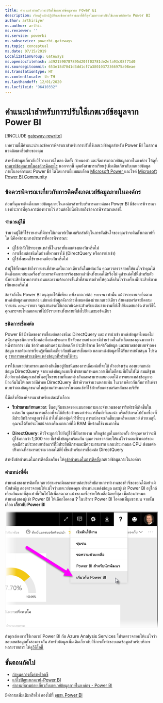 ```yaml
---
title: คำแนะนำสำหรับการปรับใช้เกตเวย์ข้อมูลจาก Power BI
description: เรียนรู้หลักปฏิบัติและข้อควรพิจารณาที่ดีที่สุดในการการปรับใช้เกตเวย์สำหรับ Power BI
author: arthiriyer
ms.author: arthii
ms.reviewer: ''
ms.service: powerbi
ms.subservice: powerbi-gateways
ms.topic: conceptual
ms.date: 07/15/2019
LocalizationGroup: Gateways
ms.openlocfilehash: a3921590787895d20ff03781de2efa93c08f71d0
ms.sourcegitcommit: 653e18d7041d3dd1cf7a38010372366975a98eae
ms.translationtype: HT
ms.contentlocale: th-TH
ms.lasthandoff: 12/01/2020
ms.locfileid: "96410332"
---
```

# <a name="guidance-for-deploying-a-data-gateway-for-power-bi"></a>คำแนะนำสำหรับการปรับใช้เกตเวย์ข้อมูลจาก Power BI

[!INCLUDE [gateway-rewrite](../includes/gateway-rewrite.md)]

บทความนี้มีคำแนะนำและข้อควรพิจารณาสำหรับการปรับใช้เกตเวย์ข้อมูลสำหรับ Power BI ในสภาพแวดล้อมเครือข่ายของคุณ

สำหรับข้อมูลเกี่ยวกับวิธีการดาวน์โหลด ติดตั้ง กำหนดค่า และจัดการเกตเวย์ข้อมูลภายในองค์กร ให้ดูที่ [เกตเวย์ข้อมูลภายในองค์กรคืออะไร](/data-integration/gateway/service-gateway-onprem) นอกจากนี้ คุณยังสามารถเรียนรู้เพิ่มเติมเกี่ยวกับเกตเวย์ข้อมูลภายในองค์กรและ Power BI ได้โดยการเยี่ยมชมบล็อก [Microsoft Power ](https://powerbi.microsoft.com/blog/)และไซต์ [Microsoft Power BI Community](https://community.powerbi.com/)

## <a name="installation-considerations-for-the-on-premises-data-gateway"></a>ข้อควรพิจารณาเกี่ยวกับการติดตั้งเกตเวย์ข้อมูลภายในองค์กร

ก่อนที่คุณจะติดตั้งเกตเวย์ข้อมูลภายในองค์กรสำหรับบริการคลาวด์ของ Power BI มีข้อควรพิจารณาบางประการที่คุณควรต้องทราบไว้ ส่วนต่อไปนี้อธิบายถึงข้อควรพิจารณาเหล่านี้

### <a name="number-of-users"></a>จำนวนผู้ใช้

จำนวนผู้ใช้ที่ใช้รายงานที่มีการใช้เกตเวย์เป็นเมตริกสำคัญในการตัดสินใจของคุณว่าจะติดตั้งเกตเวย์ที่ใด นี่คือคำถามบางประการที่ควรพิจารณา:

* ผู้ใช้กำลังใช้รายงานเหล่านี้ในเวลาที่แตกต่างของวันหรือไม่
* การเชื่อมต่อชนิดใดบ้างที่พวกเขาใช้ (DirectQuery หรือการนำเข้า)
* ผู้ใช้ทั้งหมดใช้รายงานเดียวกันหรือไม่

ถ้าผู้ใช้ทั้งหมดเข้าถึงรายงานที่กำหนดในเวลาเดียวกันในแต่ละวัน คุณควรตรวจสอบให้แน่ใจว่าคุณได้ติดตั้งเกตเวย์บนเครื่องที่สามารถจัดการการร้องขอเหล่านั้นทั้งหมดได้หรือไม่ ดูส่วนต่อไปนี้สำหรับตัวนับประสิทธิภาพการทำงานและความต้องการขั้นต่ำที่สามารถช่วยให้คุณตัดสินใจว่าเครื่องมีประสิทธิภาพเพียงพอหรือไม่

ข้อจำกัดใน Power BI อนุญาตให้มีเพียง *หนึ่ง* เกตเวย์ต่อ *รายงาน* เท่านั้น แม้ว่ารายงานจะยึดตามแหล่งข้อมูลหลายแหล่ง แต่แหล่งข้อมูลดังกล่าวทั้งหมดต้องผ่านเกตเวย์เดียว ถ้าแดชบอร์ดจะยึดตามรายงาน *หลาย* รายกา รคุณสามารถใช้เกตเวย์เฉพาะสำหรับแต่ละรายงานที่ส่งไปยังแดชบอร์ด ด้วยวิธีนี้ คุณกระจายโหลดเกตเวย์ไปยังรายงานทั้งหลายที่ส่งไปยังแดชบอร์ดเดียว

### <a name="connection-type"></a>ชนิดการเชื่อมต่อ

Power BI มีชนิดของการเชื่อมต่อสองชนิด: DirectQuery และ การนำเข้า แหล่งข้อมูลทั้งหมดไม่สนับสนุนชนิดการเชื่อมต่อทั้งสองประเภท ปัจจัยหลายอย่างอาจมีส่วนร่วมในตัวเลือกของคุณมากกว่าหนึ่งรายการ เช่น ข้อกำหนดด้านความปลอดภัย ประสิทธิภาพ ขีดจำกัดข้อมูล และขนาดของแบบจำลองข้อมูล หากต้องการเรียนรู้เพิ่มเติมเกี่ยวกับชนิดการเชื่อมต่อ และแหล่งข้อมูลที่ได้รับการสนับสนุน โปรดดู [รายการของส่วนชนิดแหล่งข้อมูลที่พร้อมใช้งาน](service-gateway-data-sources.md#list-of-available-data-source-types)

การใช้เกตเวย์สามารถแตกต่างกันขึ้นอยู่กับชนิดของการเชื่อมต่อที่จะใช้ ตัวอย่างเช่น ลองแยกแหล่งข้อมูล DirectQuery จากแหล่งข้อมูลแบบรีเฟรชตามกำหนดเวลาเมื่อใดก็ตามที่เป็นไปได้ สมมติฐานคือว่าแหล่งข้อมูลเหล่านั้นอยู่ในรายงานที่แตกต่างกันและสามารถแยกออกได้ การแยกแหล่งข้อมูลจะป้องกันไม่ให้เกตเวย์มีคำขอ DirectQuery ที่เข้าคิวรอจำนวนหลายพัน ในเวลาเดียวกันกับการรีเฟรชแบบจำลองข้อมูลขนาดใหญ่ตามกำหนดการในตอนเช้าที่ใช้สำหรับแดชบอร์ดหลักของบริษัท 

นี่คือสิ่งที่ต้องพิจารณาสำหรับแต่ละตัวเลือก:

* **รีเฟรชตามกำหนดเวลา**: ขึ้นอยู่กับขนาดของแบบสอบถามและจำนวนของการรีเฟรชที่เกิดขึ้นในแต่ละวัน คุณสามารถเลือกที่จะใช้กับข้อกำหนดฮาร์ดแวร์ขั้นต่ำที่แนะนำ หรืออัปเกรดไปยังเครื่องที่มีประสิทธิภาพสูงกว่าได้ ถ้าไม่ได้ห่อหุ้มคิวรีที่ระบุ การแปลงจะเกิดขึ้นบนเครื่องเกตเวย์ ด้วยเหตุนี้คุณจะได้รับประโยชน์จากเครื่องเกตเวย์ที่มี RAM ที่พร้อมใช้งานมากขึ้น

* **DirectQuery**: คิวรีจะถูกส่งไปยังผู้ใช้ที่เปิดรายงาน หรือดูข้อมูลในแต่ละครั้ง ถ้าคุณคาดว่าจะมีผู้ใช้มากกว่า 1,000 ราย ที่เข้าถึงข้อมูลพร้อมกัน คุณควรตรวจสอบให้แน่ใจว่าคอมพิวเตอร์ของคุณมีส่วนประกอบฮาร์ดแวร์ที่มีประสิทธิภาพและมีความสามารถ แกนประมวลผล CPU ส่งผลต่อปริมาณที่สามารถประมวลผลได้ดียิ่งขึ้นสำหรับการเชื่อมต่อ DirectQuery

สำหรับข้อกำหนดในการติดตั้งเครื่อง ให้ดู[ข้อกำหนดในการติดตั้ง](/data-integration/gateway/service-gateway-install#requirements)เกตเวย์ข้อมูลภายในองค์กร

### <a name="location"></a>ตำแหน่งที่ตั้ง

ตำแหน่งของการติดตั้งเกตเวย์สามารถมีผลกระทบต่อประสิทธิภาพการทำงานของคิวรีของคุณได้อย่างมีนัยสำคัญ ลองตรวจสอบให้แน่ใจว่าเกตเวย์ของคุณ ตำแหน่งแหล่งข้อมูล และผู้เช่า Power BI อยู่ใกล้เคียงกันมากที่สุดเท่าที่เป็นไปได้เพื่อลดเวลาแฝงของเครือข่ายให้เหลือน้อยที่สุด เมื่อต้องกำหนดตำแหน่งของผู้เช่า Power BI ให้เลือกไอคอน **?** ในบริการ Power BI ไอคอนที่มุมขวาบน จากนั้นเลือก **เกี่ยวกับ Power BI**

![กำหนดตำแหน่งที่ตั้งของผู้เช่า Power BI ของคุณ](media/service-gateway-deployment-guidance/powerbi-gateway-deployment-guidance_02.png)

ถ้าคุณต้องการใช้เกตเวย์ Power BI กับ Azure Analysis Services โปรดตรวจสอบให้แน่ใจว่าขอบเขตข้อมูลทั้งสองตรงกัน สำหรับข้อมูลเพิ่มเติมเกี่ยวกับวิธีการตั้งค่าขอบเขตข้อมูลสำหรับบริการหลายรายการ ให้ดู[วิดีโอนี้](https://guyinacube.com/2018/01/power-bi-azure-analysis-services-gateway-data-region/)

## <a name="next-steps"></a>ขั้นตอนถัดไป

* [กำหนดการตั้งค่าพร็อกซี](/data-integration/gateway/service-gateway-proxy)  
* [แก้ไขปัญหาเกตเวย์-Power BI](service-gateway-onprem-tshoot.md)  
* [คำถามที่ถามบ่อยเกี่ยวกับเกตเวย์ข้อมูลภายในองค์กร - Power BI](service-gateway-power-bi-faq.md)  

มีคำถามเพิ่มเติมหรือไม่ ลองไปที่ [ชุมชน Power BI](https://community.powerbi.com/)
